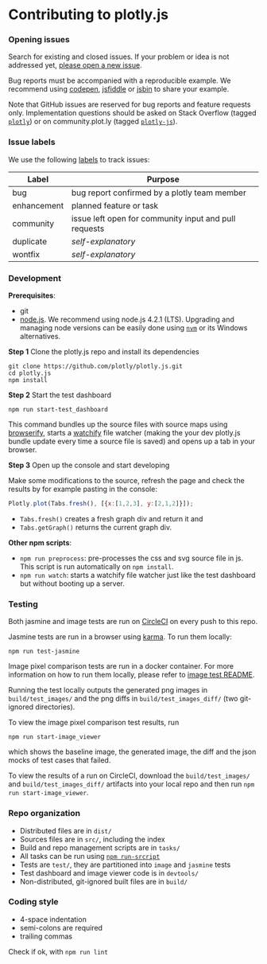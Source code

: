 # Contributing to plotly.js

### Opening issues

Search for existing and closed issues. If your problem or idea is not addressed
yet, [please open a new issue](https://github.com/plotly/plotly.js/issues/new).

Bug reports must be accompanied with a reproducible example. We recommend using
[codepen](http://codepen.io/), [jsfiddle](https://jsfiddle.net/) or
[jsbin](https://jsbin.com) to share your example.

Note that GitHub issues are reserved for bug reports and feature requests only.
Implementation questions should be asked on Stack Overflow (tagged
[`plotly`](https://stackoverflow.com/questions/tagged/plotly)) or on
community.plot.ly (tagged [`plotly-js`](http://community.plot.ly/c/plotly-js)).

### Issue labels

We use the following [labels](https://github.com/plotly/plotly.js/labels) to track issues:

| Label | Purpose |
|--------|---------|
| bug | bug report confirmed by a plotly team member |
| enhancement | planned feature or task |
| community | issue left open for community input and pull requests |
| duplicate | *self-explanatory* |
| wontfix | *self-explanatory* |

### Development

**Prerequisites**:

- git
- [node.js](https://nodejs.org/en/). We recommend using node.js 4.2.1 (LTS).
  Upgrading and managing node versions can be easily done using
  [`nvm`](https://github.com/creationix/nvm) or its Windows alternatives.

**Step 1** Clone the plotly.js repo and install its dependencies

```
git clone https://github.com/plotly/plotly.js.git
cd plotly.js
npm install
```

**Step 2** Start the test dashboard

```
npm run start-test_dashboard
```

This command bundles up the source files with source maps using
[browserify](https://github.com/substack/node-browserify), starts a
[watchify](https://github.com/substack/watchify) file watcher (making the your
dev plotly.js bundle update every time a source file is saved) and opens up a
tab in your browser.

**Step 3** Open up the console and start developing

Make some modifications to the source, refresh the page and check the results
by for example pasting in the console:

```js
Plotly.plot(Tabs.fresh(), [{x:[1,2,3], y:[2,1,2]}]);
```

- `Tabs.fresh()` creates a fresh graph div and return it and
- `Tabs.getGraph()` returns the current graph div.

**Other npm scripts**:

- `npm run preprocess`: pre-processes the css and svg source file in js. This
  script is run automatically on `npm install`.
- `npm run watch`: starts a watchify file watcher just like the test dashboard but
  without booting up a server.

### Testing

Both jasmine and image tests are run on
[CircleCI](https://circleci.com/gh/plotly/plotly.js) on every push to this
repo.

Jasmine tests are run in a browser using
[karma](https://github.com/karma-runner/karma). To run them locally:

```
npm run test-jasmine
```

Image pixel comparison tests are run in a docker container. For more
information on how to run them locally, please refer to [image test
README](https://github.com/plotly/plotly.js/blob/master/test/image/README.md).

Running the test locally outputs the generated png images in `build/test_images/` and the png diffs in `build/test_images_diff/` (two git-ignored directories).

To view the image pixel comparison test results, run

```
npm run start-image_viewer
```
which shows the baseline image, the generated image, the diff and the json mocks of test cases that failed.

To view the results of a run on CircleCI, download the `build/test_images/` and `build/test_images_diff/` artifacts into your local repo and then run `npm run start-image_viewer`.


### Repo organization

- Distributed files are in `dist/`
- Sources files are in `src/`, including the index
- Build and repo management scripts are in `tasks/`
- All tasks can be run using [`npm run-srcript`](https://docs.npmjs.com/cli/run-script)
- Tests are `test/`, they are partitioned into `image` and `jasmine` tests
- Test dashboard and image viewer code is in `devtools/`
- Non-distributed, git-ignored built files are in `build/`


### Coding style

- 4-space indentation
- semi-colons are required
- trailing commas

Check if ok, with `npm run lint`
